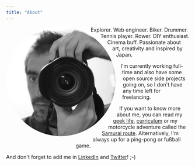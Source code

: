 ```yaml
---
title: "About"
---
```


<style>
.pach {
  padding: 0;
  margin-bottom: 20px;
  display: inline;
  filter: grayscale(100%);
  -webkit-filter: grayscale(100%);
  shape-outside: margin-box;
  shape-image-threshold: .5;
  float: left;
  width: 300px;
  margin-right: 20px;
  border-radius: 50%;
}
</style>

<img class="pach" src="./images/pach.png" alt="Joan Mira" />

Explorer. Web engineer. Biker. Drummer. Tennis player. Rower. DIY enthusiast. Cinema buff. Passionate about art, creativity and inspired by Japan.

I'm currently working full-time and also have some open source side projects going on, so I don't have any time left for freelancing.

If you want to know more about me, you can read my [geek life](/geek-life), [curriculum](/cv) or my motorcycle adventure called the [Samurai route](/samurai-route/). Alternatively, I'm always up for a ping-pong or fußball game.

And don't forget to add me in [LinkedIn](http://linkedin.com/in/joanmira) and [Twitter](https://twitter.com/gazpachu/)! ;-)
